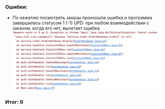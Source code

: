 ### Ошибки:
- По нажатию посмотреть заказы произошла ошибка и программа завершилась статусом 1 (-1)
UPD: при любом взаимодействии с заказом, когда его нет, вылетает ошибка
![Rakhmanov_Danila_NullPointer.png](img%2FRakhmanov_Danila_NullPointer.png)

### Итог: 9
